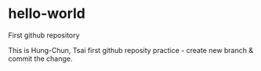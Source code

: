 # hello-world
First github repository

This is Hung-Chun, Tsai first github reposity practice - create new branch & commit the change.
